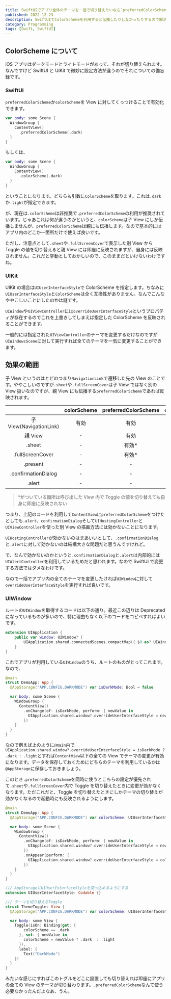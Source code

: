 ```yaml
---
title: SwiftUIでアプリ全体のテーマを一括で切り替えたいなら`preferredColorScheme`を使ってはいけない件
published: 2022-12-23
description: SwiftUIでColorSchemeを利用すると伝播したりしなかったりするので解決方法をまとめます
category: Programming
tags: [Swift, SwiftUI]
---
```


## ColorScheme について

iOS アプリはダークモードとライトモードがあって、それが切り替えられます。なんですけど SwiftUI と UIKit で微妙に設定方法が違うのでそれについての備忘録です。

### SwiftUI

`preferredColorScheme`か`colorScheme`を View に対してくっつけることで有効化できます。

```swift
var body: some Scene {
  WindowGroup {
    ContentView()
      .preferredColorScheme(.dark)
  }
}
```

もしくは、

```swift
var body: some Scene {
  WindowGroup {
    ContentView()
      .colorScheme(.dark)
  }
}
```

ということになります。どちらも引数に`ColorScheme`を取ります。これは`.dark`か`.light`が指定できます。

が、現在は`.colorScheme`は非推奨で`.preferredColorScheme`の利用が推奨されています。じゃあこれは何が違うのかというと、`colorScheme`は子 View にしか伝播しませんが、`preferredColorScheme`は親にも伝播します。なので基本的にはアプリ内のどこか一箇所だけで使えば良いです。

ただし、注意点として`.sheet`や`.fullScreenCover`で表示した別 View から Toggle の値を切り替えると親 View には即座に反映されますが、自身には反映されません。これだと挙動としておかしいので、このままだといけないわけですね。

### UIKit

UIKit の場合は`UIUserInterfaceStyle`で ColorScheme を指定します。ちなみに`UIUserInterfaceStyle`と`ColorScheme`は全く互換性がありません。なんでこんなややこしいことにしたのかは謎です。

`UIWindow`や`UIViewController`には`overrideUserInterfaceStyle`というプロパティが存在するのでこれを上書きしてしまえば指定した ColorScheme を反映されることができます。

一般的には指定された`UIViewController`のテーマを変更するだけなのですが`UIWindowsScene`に対して実行すれば全てのテーマを一気に変更することができます。

## 効果の範囲

子 View というのはとどのつまり`NavigationLink`で遷移した先の View のことです。ややこしいのですが`.sheet`や`.fullScreenCover`は子 View ではなく別の View 扱いなのですが、親 View にも伝播する`preferredColorScheme`であれば反映されます。

|                         | colorScheme | preferredColorScheme | overrideUserInterfaceStyle |
| :---------------------: | :---------: | :------------------: | :------------------------: |
| 子 View(NavigationLink) |    有効     |         有効         |            有効            |
|         親 View         |      -      |         有効         |            有効            |
|         .sheet          |      -      |        有効\*        |            有効            |
|    .fullScreenCover     |      -      |        有効\*        |            有効            |
|        .present         |      -      |          -           |            有効            |
|   .confirmationDialog   |      -      |          -           |            有効            |
|         .alert          |      -      |          -           |            有効            |

> \*がついている箇所は呼び出した View 内で Toggle の値を切り替えても自身に即座に反映されない

つまり、上記のコードを利用して`ContentView`に`preferredColorScheme`をつけたとしても`.alert`、`confirmationDialog`そして`UIHostingController`と`UIViewController`を使った別 View の描画方法には効かないことになります。

`UIHostingController`が効かないのはまあいいとして、`.confirmationDialog`と`.alert`に対して効かないのは結構大きな問題だと思うんですけれど。

で、なんで効かないのかというと`.confirmationDialog`と`.alert`は内部的には`UIAlertController`を利用しているためだと思われます。なので SwiftUI で変更する方法ではダメなわけです。

なので一括でアプリ内の全てのテーマを変更したければ`UIWindow`に対して`overrideUserInterfaceStyle`を実行すれば良いです。

### UIWindow

ルートの`UIWindow`を取得するコードは以下の通り。最近この辺りは Deprecated になっているものが多いので、特に理由もなく以下のコードをコピペすればよいです。

```swift
extension UIApplication {
    public var window: UIWindow? {
        UIApplication.shared.connectedScenes.compactMap({ $0 as? UIWindowScene }).first?.windows.first
    }
}
```

これでアプリが利用している`UIWindow`のうち、ルートのものがとってこれます。なので、

```swift
@main
struct DemoApp: App {
  @AppStorage("APP.CONFIG.DARKMODE") var isDarkMode: Bool = false

  var body: some Scene {
    WindowGroup {
      ContentView()
        .onChange(of: isDarkMode, perform: { newValue in
          UIApplication.shared.window?.overrideUserInterfaceStyle = newValue ? .dark : .light
        })
    }
  }
}
```

なので例えば上のように`@main`内で`UIApplication.shared.window?.overrideUserInterfaceStyle = isDarkMode ? .dark : .light`とすれば`ContentView`以下の全ての View でテーマの変更が有効になります。データを保存しておくためにどちらのテーマを利用しているかは`@AppStorage`に保存しておきましょう。

このとき`.preferredColorScheme`を同時に使うとこちらの設定が優先されて`.sheet`や`.fullScreenCover`内で Toggle を切り替えたときに変更が効かなくなります。ただこれだと、Toggle を切り替えたときにしかテーマの切り替えが効かなくなるので起動時にも反映されるようにします。

```swift
@main
struct DemoApp: App {
  @AppStorage("APP.CONFIG.DARKMODE") var colorScheme: UIUserInterfaceStyle = .dark

  var body: some Scene {
    WindowGroup {
      ContentView()
        .onChange(of: isDarkMode, perform: { newValue in
          UIApplication.shared.window?.overrideUserInterfaceStyle = newValue
        })
        .onAppear(perform: {
          UIApplication.shared.window?.overrideUserInterfaceStyle = colorScheme
        })
    }
  }
}

/// AppStorageにUIUserInterfaceStyleを突っ込めるようにする
extension UIUserInterfaceStyle: Codable {}

/// テーマを切り替えるToggle
struct ThemeToggle: View {
  @AppStorage("APP.CONFIG.DARKMODE") var colorScheme: UIUserInterfaceStyle = .dark

  var body: some View {
    Toggle(isOn: Binding(get: {
        colorScheme == .dark
      }, set: { newValue in
        colorScheme = newValue ? .dark  : .light
      }),
      label: {
        Text("DarkMode")
    })
  }
}
```

みたいな感じにすればこのトグルをどこに設置しても切り替えれば即座にアプリの全ての View のテーマが切り替わります。`.preferredColorScheme`なんて使う必要なかったんだよなあ、うん。
